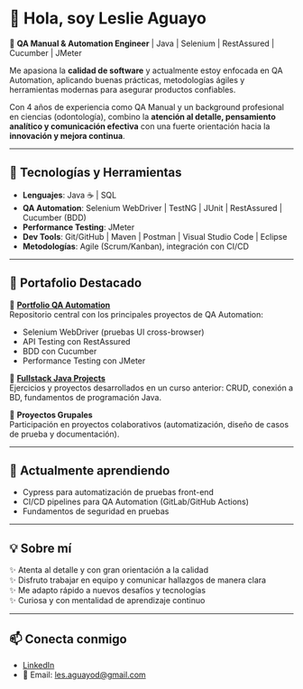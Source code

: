 # 👋 Hola, soy Leslie Aguayo  

🎯 **QA Manual & Automation Engineer** | Java | Selenium | RestAssured | Cucumber | JMeter  

Me apasiona la **calidad de software** y actualmente estoy enfocada en QA Automation, aplicando buenas prácticas, metodologías ágiles y herramientas modernas para asegurar productos confiables.  

Con 4 años de experiencia como QA Manual y un background profesional en ciencias (odontología), combino la **atención al detalle, pensamiento analítico y comunicación efectiva** con una fuerte orientación hacia la **innovación y mejora continua**.  

---

## 🚀 Tecnologías y Herramientas  
- **Lenguajes**: Java ☕ | SQL  
- **QA Automation**: Selenium WebDriver | TestNG | JUnit | RestAssured | Cucumber (BDD)  
- **Performance Testing**: JMeter  
- **Dev Tools**: Git/GitHub | Maven | Postman | Visual Studio Code | Eclipse  
- **Metodologías**: Agile (Scrum/Kanban), integración con CI/CD  

---

## 📌 Portafolio Destacado  

🔹 **[Portfolio QA Automation](https://github.com/leslie-aguayo/portfolio-qa-automation)**  
Repositorio central con los principales proyectos de QA Automation:  
- Selenium WebDriver (pruebas UI cross-browser)  
- API Testing con RestAssured  
- BDD con Cucumber  
- Performance Testing con JMeter  

🔹 **[Fullstack Java Projects](https://github.com/leslie-aguayo?tab=repositories)**  
Ejercicios y proyectos desarrollados en un curso anterior: CRUD, conexión a BD, fundamentos de programación Java.  

🔹 **Proyectos Grupales**  
Participación en proyectos colaborativos (automatización, diseño de casos de prueba y documentación).  

---

## 🌱 Actualmente aprendiendo  
- Cypress para automatización de pruebas front-end  
- CI/CD pipelines para QA Automation (GitLab/GitHub Actions)  
- Fundamentos de seguridad en pruebas  

---

## 💡 Sobre mí  
✨ Atenta al detalle y con gran orientación a la calidad  
✨ Disfruto trabajar en equipo y comunicar hallazgos de manera clara  
✨ Me adapto rápido a nuevos desafíos y tecnologías  
✨ Curiosa y con mentalidad de aprendizaje continuo  

---

## 📫 Conecta conmigo  
- [LinkedIn](https://www.linkedin.com/in/leslie-aguayo-70056375/)
- 📧 Email: les.aguayod@gmail.com  
